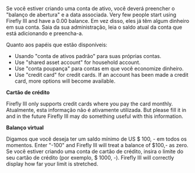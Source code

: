 Se você estiver criando uma conta de ativo, você deverá preencher o "balanço de abertura" e a data associada. Very few people start using Firefly III and have a 0.00 balance. Em vez disso, eles já têm algum dinheiro em sua conta. Saia da sua administração, leia o saldo atual da conta que está adicionando e preencha-a.

Quanto aos papéis que estão disponíveis:

- Usando "conta de ativos padrão" para suas próprias contas.
- Use "shared asset account" for household account.
- Use "conta poupança" para contas em que você economize dinheiro.
- Use "credit card" for credit cards. If an account has been made a credit card, more options will become available.

**Cartão de crédito**

Firefly III only supports credit cards where you pay the card monthly. Atualmente, esta informação não é ativamente utilizada. But please fill it in and in the future Firefly III may do something useful with this information.

**Balanço virtual**

Digamos que você deseja ter um saldo mínimo de US $ 100, - em todos os momentos. Enter "-100" and Firefly III will treat a balance of $100,- as zero. Se você estiver criando uma conta de cartão de crédito, insira o limite do seu cartão de crédito (por exemplo, $ 1000, -). Firefly III will correctly display how far your limit is stretched.